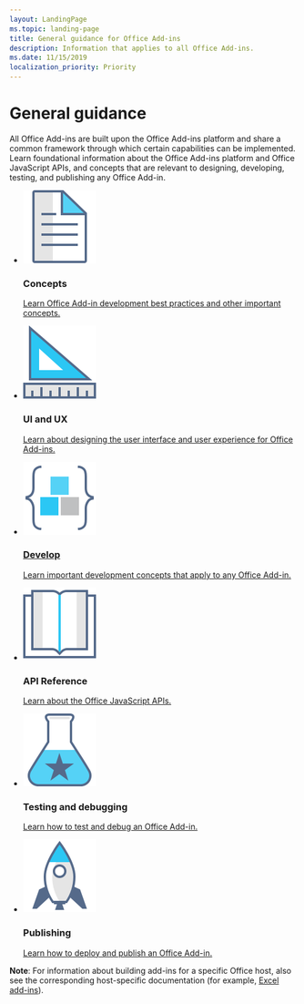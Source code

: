 ```yaml
---
layout: LandingPage
ms.topic: landing-page
title: General guidance for Office Add-ins
description: Information that applies to all Office Add-ins.
ms.date: 11/15/2019
localization_priority: Priority
---
```


# General guidance

All Office Add-ins are built upon the Office Add-ins platform and share a common framework through which certain capabilities can be implemented. Learn foundational information about the Office Add-ins platform and Office JavaScript APIs, and concepts that are relevant to designing, developing, testing, and publishing any Office Add-in.

<ul class="panelContent cardsF cols cols3">
    <li>
        <div class="cardSize">
            <div class="cardPadding">
                <div class="card">
                    <div class="cardImageOuter">
                        <div class="cardImage">
                            <img src="../images/index-landing-page/i_article.svg" alt="Concepts" />
                        </div>
                    </div>
                    <div class="cardText">
                        <h3>Concepts</h3>
                        <p><a href="../concepts/add-in-development-best-practices.md">Learn Office Add-in development best practices and other important concepts.</a></p>
                    </div>
                </div>
            </div>
        </div>
    </li>
    <li>
        <div class="cardSize">
            <div class="cardPadding">
                <div class="card">
                    <div class="cardImageOuter">
                        <div class="cardImage">
                            <img src="../images/index-landing-page/i_design.svg" alt="Design" />
                        </div>
                    </div>
                    <div class="cardText">
                        <h3>UI and UX</h3>
                        <p><a href="../design/add-in-design.md">Learn about designing the user interface and user experience for Office Add-ins.</p>
                    </div>
                </div>
            </div>
        </div>
    </li>
    <li>
        <div class="cardSize">
            <div class="cardPadding">
                <div class="card">
                    <div class="cardImageOuter">
                        <div class="cardImage">
                            <img src="../images/index-landing-page/i_code-blocks.svg" alt="Develop" />
                        </div>
                    </div>
                    <div class="cardText">
                        <h3>Develop</h3>
                        <p><a href="../develop/develop-overview.md">Learn important development concepts that apply to any Office Add-in.</a></p>
                    </div>
                </div>
            </div>
        </div>
    </li>
    <li>
        <div class="cardSize">
            <div class="cardPadding">
                <div class="card">
                    <div class="cardImageOuter">
                        <div class="cardImage">
                            <img src="../images/index-landing-page/i_reference.svg" alt="Reference" />
                        </div>
                    </div>
                    <div class="cardText">
                        <h3>API Reference</h3>
                        <p><a href="../reference/javascript-api-for-office.md">Learn about the Office JavaScript APIs.</a></p>
                    </div>
                </div>
            </div>
        </div>
    </li>
    <li>
        <div class="cardSize">
            <div class="cardPadding">
                <div class="card">
                    <div class="cardImageOuter">
                        <div class="cardImage">
                            <img src="../images/index-landing-page/i_recommended-testing.svg" alt="Testing and debugging" />
                        </div>
                    </div>
                    <div class="cardText">
                        <h3>Testing and debugging</h3>
                        <p><a href="../testing/test-debug-office-add-ins.md">Learn how to test and debug an Office Add-in.</a></p>
                    </div>
                </div>
            </div>
        </div>
    </li>
    <li>
        <div class="cardSize">
            <div class="cardPadding">
                <div class="card">
                    <div class="cardImageOuter">
                        <div class="cardImage">
                            <img src="../images/index-landing-page/i_deploy.svg" alt="Publishing" />
                        </div>
                    </div>
                    <div class="cardText">
                        <h3>Publishing</h3>
                        <p><a href="../publish/publish.md">Learn how to deploy and publish an Office Add-in.</a></p>
                    </div>
                </div>
            </div>
        </div>
    </li>
</ul>

<b>Note</b>: For information about building add-ins for a specific Office host, also see the corresponding host-specific documentation (for example, <a href="../excel/index.md">Excel add-ins</a>).